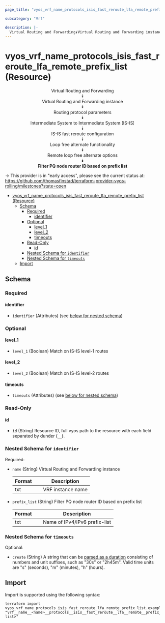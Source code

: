 ```yaml
---
page_title: "vyos_vrf_name_protocols_isis_fast_reroute_lfa_remote_prefix_list Resource - vyos"

subcategory: "Vrf"

description: |-
  Virtual Routing and Forwarding⯯Virtual Routing and Forwarding instance⯯Routing protocol parameters⯯Intermediate System to Intermediate System (IS-IS)⯯IS-IS fast reroute configuration⯯Loop free alternate functionality⯯Remote loop free alternate options⯯Filter PQ node router ID based on prefix list
---
```


# vyos_vrf_name_protocols_isis_fast_reroute_lfa_remote_prefix_list (Resource)
<center>


Virtual Routing and Forwarding  
⯯  
Virtual Routing and Forwarding instance  
⯯  
Routing protocol parameters  
⯯  
Intermediate System to Intermediate System (IS-IS)  
⯯  
IS-IS fast reroute configuration  
⯯  
Loop free alternate functionality  
⯯  
Remote loop free alternate options  
⯯  
**Filter PQ node router ID based on prefix list**


</center>

-> This provider is in "early access", please see the current status at: https://github.com/thomasfinstad/terraform-provider-vyos-rolling/milestones?state=open

<!--TOC-->

- [vyos_vrf_name_protocols_isis_fast_reroute_lfa_remote_prefix_list (Resource)](#vyos_vrf_name_protocols_isis_fast_reroute_lfa_remote_prefix_list-resource)
  - [Schema](#schema)
    - [Required](#required)
      - [identifier](#identifier)
    - [Optional](#optional)
      - [level_1](#level_1)
      - [level_2](#level_2)
      - [timeouts](#timeouts)
    - [Read-Only](#read-only)
      - [id](#id)
    - [Nested Schema for `identifier`](#nested-schema-for-identifier)
    - [Nested Schema for `timeouts`](#nested-schema-for-timeouts)
  - [Import](#import)

<!--TOC-->

<!-- schema generated by tfplugindocs -->
## Schema

### Required

#### identifier
- `identifier` (Attributes) (see [below for nested schema](#nestedatt--identifier))

### Optional

#### level_1
- `level_1` (Boolean) Match on IS-IS level-1 routes
#### level_2
- `level_2` (Boolean) Match on IS-IS level-2 routes
#### timeouts
- `timeouts` (Attributes) (see [below for nested schema](#nestedatt--timeouts))

### Read-Only

#### id
- `id` (String) Resource ID, full vyos path to the resource with each field separated by dunder (`__`).

<a id="nestedatt--identifier"></a>
### Nested Schema for `identifier`

Required:

- `name` (String) Virtual Routing and Forwarding instance

    |  Format  &emsp;|  Description        |
    |----------|---------------------|
    |  txt     &emsp;|  VRF instance name  |
- `prefix_list` (String) Filter PQ node router ID based on prefix list

    |  Format  &emsp;|  Description                    |
    |----------|---------------------------------|
    |  txt     &emsp;|  Name of IPv4/IPv6 prefix-list  |


<a id="nestedatt--timeouts"></a>
### Nested Schema for `timeouts`

Optional:

- `create` (String) A string that can be [parsed as a duration](https://pkg.go.dev/time#ParseDuration) consisting of numbers and unit suffixes, such as &#34;30s&#34; or &#34;2h45m&#34;. Valid time units are &#34;s&#34; (seconds), &#34;m&#34; (minutes), &#34;h&#34; (hours).

## Import

Import is supported using the following syntax:

```shell
terraform import vyos_vrf_name_protocols_isis_fast_reroute_lfa_remote_prefix_list.example "vrf__name__<name>__protocols__isis__fast_reroute__lfa__remote__prefix_list__<prefix-list>"
```
